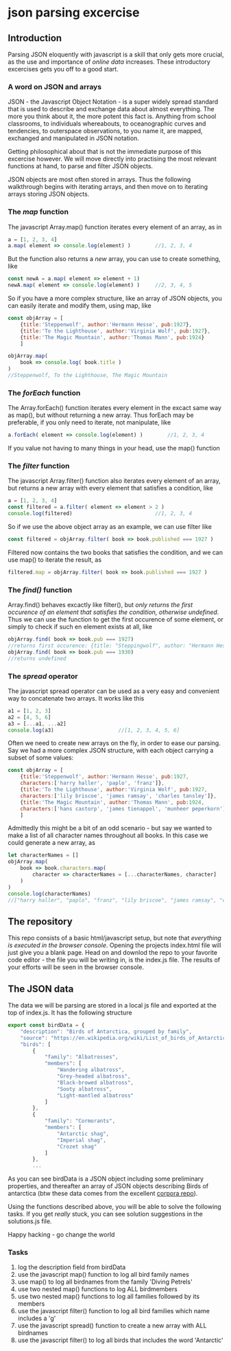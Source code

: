 # json parsing excercise 

## Introduction 
Parsing JSON eloquently with javascript is a skill that only gets more crucial, as the use and importance of *online data* increases. These introductory excercises gets you off to a good start.

### A word on JSON and arrays 
JSON - the Javascript Object Notation - is a super widely spread standard that is used to describe and exchange data about almost everything. The more you think about it, the more potent this fact is. Anything from school classrooms, to individuals whereabouts, to oceanographic curves and tendencies, to outerspace observations, to you name it, are mapped, exchanged and manipulated in JSON notation. 

Getting philosophical about that is not the immediate purpose of this excercise however. We will move directly into practising the most relevant functions at hand, to parse and filter JSON objects.

JSON objects are most often stored in arrays. Thus the following walkthrough begins with iterating arrays, and then move on to iterating arrays storing JSON objects.   

### The *map* function
The javascript Array.map() function iterates every element of an array, as in

````javascript
a = [1, 2, 3, 4]
a.map( element => console.log(element) )        //1, 2, 3, 4
````
But the function also returns a *new* array, you can use to create something, like

````javascript
const newA = a.map( element => element + 1)
newA.map( element => console.log(element) )     //2, 3, 4, 5
````

So if you have a more complex structure, like an array of JSON objects, you can easily iterate and modify them, using map, like

````javascript
const objArray = [
    {title:'Steppenwolf', author:'Hermann Hesse', pub:1927},
    {title:'To the Lighthouse', author:'Virginia Wolf', pub:1927},
    {title:'The Magic Mountain', author:'Thomas Mann', pub:1924}
    ]

objArray.map(
    book => console.log( book.title )     
)
//Steppenwolf, To the Lighthouse, The Magic Mountain
````

### The *forEach* function
The Array.forEach() function iterates every element in the excact same way as map(), but without returning a new array. Thus forEach may be preferable, if you only need to iterate, not manipulate, like

````javascript
a.forEach( element => console.log(element) )        //1, 2, 3, 4
````
If you value not having to many things in your head, use the map() function

### The *filter* function
The javascript Array.filter() function also iterates every element of an array, but returns a new array with every element that satisfies a condition, like

````javascript
a = [1, 2, 3, 4]
const filtered = a.filter( element => element > 2 )        
console.log(filtered)                           //1, 2, 3, 4
````
So if we use the above object array as an example, we can use filter like
````javascript
const filtered = objArray.filter( book => book.published === 1927 )     
````
Filtered now contains the two books that satisfies the condition, and we can use map() to iterate the result, as  
````javascript
filtered.map = objArray.filter( book => book.published === 1927 )     
````

### The *find()* function 
Array.find() behaves excactly like filter(), but *only returns the first occurence of an element that satisfies the condition, otherwise undefined*. Thus we can use the function to get the first occurence of some element, or simply to check if such en element exists at all, like

````javascript
objArray.find( book => book.pub === 1927)
//returns first occurence: {title: "Steppingwolf", author: "Hermann Hesse", pub: 1927}
objArray.find( book => book.pub === 1930)
//returns undefined
````

### The *spread* operator
The javascript spread operator can be used as a very easy and convenient way to concatenate two arrays. It works like this
````javascript
a1 = [1, 2, 3]
a2 = [4, 5, 6]
a3 = [...a1, ...a2]
console.log(a3)                     //[1, 2, 3, 4, 5, 6]
````
Often we need to create new arrays on the fly, in order to ease our parsing. Say we had a more complex JSON structure, with each object carrying a subset of some values:

````javascript
const objArray = [
    {title:'Steppenwolf', author:'Hermann Hesse', pub:1927, 
    characters:['harry haller', 'paplo', 'franz']},
    {title:'To the Lighthouse', author:'Virginia Wolf', pub:1927, 
    characters:['lily briscoe', 'james ramsay', 'charles tansley']},
    {title:'The Magic Mountain', author:'Thomas Mann', pub:1924, 
    characters:['hans castorp', 'james tienappel', 'munheer peperkorn']}
    ]
````
Admittedly this might be a bit of an odd scenario - but say we wanted to make a list of all character names throughout all books. In this case we could generate a new array, as

````javascript
let characterNames = []
objArray.map(
    book => book.characters.map(
        character => characterNames = [...characterNames, character]
    )
)
console.log(characterNames)
//["harry haller", "paplo", "franz", "lily briscoe", "james ramsay", "charles tansley", "hans castorp", "james tienappel", "munheer peperkorn"]
````

## The repository 
This repo consists of a basic html/javascript setup, but note that *everything is executed in the browser console*. Opening the projects index.html file will just give you a blank page. Head on and downlod the repo to your favorite code editor - the file you will be writing in, is the index.js file. The results of your efforts will be seen in the browser console.

## The JSON data 
The data we will be parsing are stored in a local js file and exported at the top of index.js. It has the following structure

````javascript
export const birdData = {
    "description": "Birds of Antarctica, grouped by family",
    "source": "https://en.wikipedia.org/wiki/List_of_birds_of_Antarctica",
    "birds": [
        {
            "family": "Albatrosses",
            "members": [
                "Wandering albatross",
                "Grey-headed albatross",
                "Black-browed albatross",
                "Sooty albatross",
                "Light-mantled albatross"
            ]
        },
        {
            "family": "Cormorants",
            "members": [
                "Antarctic shag",
                "Imperial shag",
                "Crozet shag"
            ]
        },
        ...
````
As you can see birdData is a JSON object including some preliminary properties, and thereafter an array of JSON objects describing Birds of antarctica (btw these data comes from the excellent <a href ="https://github.com/dariusk/corpora">corpora repo</a>).

Using the functions described above, you will be able to solve the following tasks. If you get *really* stuck, you can see solution suggestions in the solutions.js file. 

Happy hacking - go change the world

### Tasks

1. log the description field from birdData
2. use the javascript map() function to log all bird family names
3. use map() to log all birdnames from the family 'Diving Petrels'
4. use two nested map() functions to log ALL birdmembers
5. use two nested map() functions to log all families followed by its members
6. use the javascript filter() function to log all bird families which name includes a 'g' 
7. use the javascript spread() function to create a new array with ALL birdnames
8. use the javascript filter() to log all birds that includes the word 'Antarctic' 

